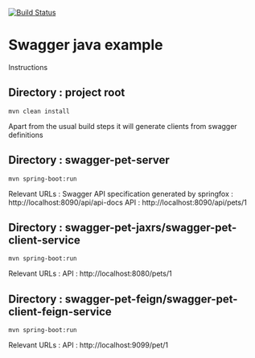 [![Build Status](https://travis-ci.org/ExampleDriven/swagger-java-spring-example.svg)](https://travis-ci.org/ExampleDriven/swagger-java-spring-example)
# Swagger java example

Instructions

## Directory : project root

```shell
mvn clean install
```

Apart from the usual build steps it will generate clients from swagger definitions


## Directory : swagger-pet-server

```shell
mvn spring-boot:run
```

Relevant URLs :
Swagger API specification generated by springfox : http://localhost:8090/api/api-docs
API : http://localhost:8090/api/pets/1

## Directory : swagger-pet-jaxrs/swagger-pet-client-service

```shell
mvn spring-boot:run
```

Relevant URLs :
API : http://localhost:8080/pets/1


## Directory : swagger-pet-feign/swagger-pet-client-feign-service

```shell
mvn spring-boot:run
```

Relevant URLs :
API : http://localhost:9099/pet/1